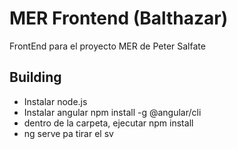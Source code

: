 # MER Frontend (Balthazar)
FrontEnd para el proyecto MER de Peter Salfate

## Building
* Instalar node.js
* Instalar angular npm install -g @angular/cli
* dentro de la carpeta, ejecutar npm install
* ng serve pa tirar el sv